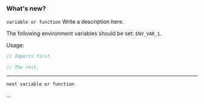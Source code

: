 ### What's new?

`variable or function`
Write a description here.

The following environment variables should be set: `ENV_VAR_1`.

Usage:

```js
// Imports first.

// The rest.
```

---

`next variable or function`

...
